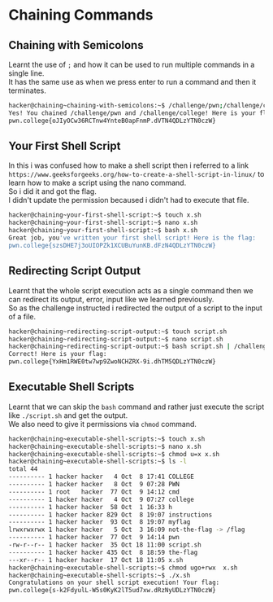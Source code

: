 # Chaining Commands
## Chaining with Semicolons
Learnt the use of `;` and how it can be used to run multiple commands in a single line.<br>
It has the same use as when we press enter to run a command and then it terminates.<br>
```bash
hacker@chaining~chaining-with-semicolons:~$ /challenge/pwn;/challenge/college
Yes! You chained /challenge/pwn and /challenge/college! Here is your flag:
pwn.college{oJIyOCw36RCTnw4YnteB0apFnmP.dVTN4QDLzYTN0czW}
```
## Your First Shell Script
In this i was confused how to make a shell script then i referred to a link `https://www.geeksforgeeks.org/how-to-create-a-shell-script-in-linux/` to learn how to make a script using the nano command.<br>
So i did it and got the flag.<br>
I didn't update the permission becaused i didn't had to execute that file.<br>
```bash
hacker@chaining~your-first-shell-script:~$ touch x.sh
hacker@chaining~your-first-shell-script:~$ nano x.sh
hacker@chaining~your-first-shell-script:~$ bash x.sh
Great job, you've written your first shell script! Here is the flag:
pwn.college{szsDHE7j3oUIOPZk1XCUBuYunKB.dFzN4QDLzYTN0czW}
```
## Redirecting Script Output
Learnt that the whole script execution acts as a single command then we can redirect its output, error, input like we learned previously.<br>
So as the challenge instructed i redirected the output of a script to the input of a file.<br>
```bash
hacker@chaining~redirecting-script-output:~$ touch script.sh
hacker@chaining~redirecting-script-output:~$ nano script.sh
hacker@chaining~redirecting-script-output:~$ bash script.sh | /challenge/solve
Correct! Here is your flag:
pwn.college{YxHm1RWE0tw7wp9ZwoNCHZRX-9i.dhTM5QDLzYTN0czW}
```
## Executable Shell Scripts
Learnt that we can skip the `bash` command and rather just execute the script like `./script.sh` and get the output.<br>
We also need to give it permissions via `chmod` command.<br>
```bash
hacker@chaining~executable-shell-scripts:~$ touch x.sh
hacker@chaining~executable-shell-scripts:~$ nano x.sh
hacker@chaining~executable-shell-scripts:~$ chmod u=x x.sh
hacker@chaining~executable-shell-scripts:~$ ls -l
total 44
---------- 1 hacker hacker   4 Oct  8 17:41 COLLEGE
---------- 1 hacker hacker   8 Oct  9 07:28 PWN
---------- 1 root   hacker  77 Oct  9 14:12 cmd
---------- 1 hacker hacker   4 Oct  9 07:27 college
---------- 1 hacker hacker  58 Oct  1 16:33 h
---------- 1 hacker hacker 829 Oct  8 19:07 instructions
---------- 1 hacker hacker  93 Oct  8 19:07 myflag
lrwxrwxrwx 1 hacker hacker   5 Oct  3 16:09 not-the-flag -> /flag
---------- 1 hacker hacker  77 Oct  9 14:14 pwn
-rw-r--r-- 1 hacker hacker  35 Oct 18 11:00 script.sh
---------- 1 hacker hacker 435 Oct  8 18:59 the-flag
---xr--r-- 1 hacker hacker  17 Oct 18 11:05 x.sh
hacker@chaining~executable-shell-scripts:~$ chmod ugo+rwx  x.sh
hacker@chaining~executable-shell-scripts:~$ ./x.sh
Congratulations on your shell script execution! Your flag:
pwn.college{s-k2FdyulL-W5s0KyK2lT5ud7xw.dRzNyUDLzYTN0czW}
```
